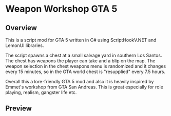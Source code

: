 # Weapon Workshop GTA 5

## Overview

This is a script mod for GTA 5 written in C# using ScriptHookV.NET and LemonUI libraries.

The script spawns a chest at a small salvage yard in southern Los Santos. The chest has weapons the player can take and a blip on the map.
The weapon selection in the chest weapons menu is randomized and it changes every 15 minutes, so in the GTA world chest is "resupplied" every 7.5 hours.

Overall this a lore-friendly GTA 5 mod and also it is heavily inspired by Emmet's workshop from GTA San Andreas. This is great especially for role playing, realism, gangster life etc.

## Preview

